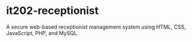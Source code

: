 # it202-receptionist
A secure web-based receptionist management system using HTML, CSS, JavaScript, PHP, and MySQL. 
